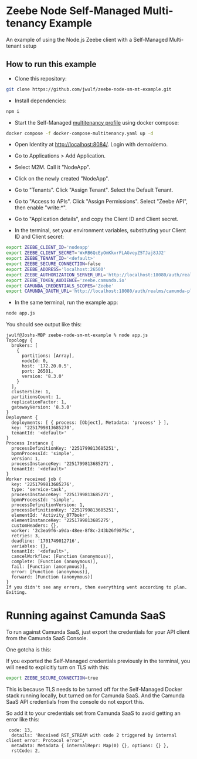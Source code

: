 # Zeebe Node Self-Managed Multi-tenancy Example

An example of using the Node.js Zeebe client with a Self-Managed Multi-tenant setup

## How to run this example

* Clone this repository: 

```bash
git clone https://github.com/jwulf/zeebe-node-sm-mt-example.git
```

* Install dependencies: 

```bash
npm i
```

* Start the Self-Managed [multitenancy profile](https://github.com/jwulf/camunda-platform/tree/multi-tenancy) using docker compose: 

```bash
docker compose -f docker-compose-multitenancy.yaml up -d
```

* Open Identity at [http://localhost:8084/](http://localhost:8084/). Login with demo/demo.

* Go to Applications > Add Application. 

* Select M2M. Call it "NodeApp".

* Click on the newly created "NodeApp". 

* Go to "Tenants". Click "Assign Tenant". Select the Default Tenant.

* Go to "Access to APIs". Click "Assign Permissions". Select "Zeebe API", then enable "write:*".

* Go to "Application details", and copy the Client ID and Client secret.

* In the terminal, set your environment variables, substituting your Client ID and Client secret: 

```bash
export ZEEBE_CLIENT_ID='nodeapp'
export ZEEBE_CLIENT_SECRET='WxRB6QcEyOmKkvrFLAGveyZ5TJaj8JJ2'
export ZEEBE_TENANT_ID='<default>'
export ZEEBE_SECURE_CONNECTION=false
export ZEEBE_ADDRESS='localhost:26500'
export ZEEBE_AUTHORIZATION_SERVER_URL='http://localhost:18080/auth/realms/camunda-platform/protocol/openid-connect/token'
export ZEEBE_TOKEN_AUDIENCE='zeebe.camunda.io'
export CAMUNDA_CREDENTIALS_SCOPES='Zeebe'
export CAMUNDA_OAUTH_URL='http://localhost:18080/auth/realms/camunda-platform/protocol/openid-connect/token'
```

* In the same terminal, run the example app: 

```bash
node app.js
```

You should see output like this: 

```
jwulf@Joshs-MBP zeebe-node-sm-mt-example % node app.js
Topology {
  brokers: [
    {
      partitions: [Array],
      nodeId: 0,
      host: '172.20.0.5',
      port: 26501,
      version: '8.3.0'
    }
  ],
  clusterSize: 1,
  partitionsCount: 1,
  replicationFactor: 1,
  gatewayVersion: '8.3.0'
}
Deployment {
  deployments: [ { process: [Object], Metadata: 'process' } ],
  key: '2251799813685270',
  tenantId: '<default>'
}
Process Instance {
  processDefinitionKey: '2251799813685251',
  bpmnProcessId: 'simple',
  version: 1,
  processInstanceKey: '2251799813685271',
  tenantId: '<default>'
}
Worker received job {
  key: '2251799813685276',
  type: 'service-task',
  processInstanceKey: '2251799813685271',
  bpmnProcessId: 'simple',
  processDefinitionVersion: 1,
  processDefinitionKey: '2251799813685251',
  elementId: 'Activity_077bokr',
  elementInstanceKey: '2251799813685275',
  customHeaders: {},
  worker: '2c3ea9f6-a9da-48ee-8f8c-243b26f9875c',
  retries: 3,
  deadline: '1701749012716',
  variables: {},
  tenantId: '<default>',
  cancelWorkflow: [Function (anonymous)],
  complete: [Function (anonymous)],
  fail: [Function (anonymous)],
  error: [Function (anonymous)],
  forward: [Function (anonymous)]
}
If you didn't see any errors, then everything went according to plan. Exiting.
```
# Running against Camunda SaaS

To run against Camunda SaaS, just export the credentials for your API client from the Camunda SaaS Console. 

One gotcha is this: 

If you exported the Self-Managed credentials previously in the terminal, you will need to explicitly turn on TLS with this:

```bash
export ZEEBE_SECURE_CONNECTION=true
```

This is because TLS needs to be turned off for the Self-Managed Docker stack running locally, but turned on for Camunda SaaS. And the Camunda SaaS API credentials from the console do not export this. 

So add it to your credentials set from Camunda SaaS to avoid getting an error like this:

```
 code: 13,
  details: 'Received RST_STREAM with code 2 triggered by internal client error: Protocol error',
  metadata: Metadata { internalRepr: Map(0) {}, options: {} },
  rstCode: 2,
```